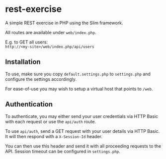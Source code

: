 rest-exercise
=============

A simple REST exercise in PHP using the Slim framework.

All routes are available under `web/index.php`.

E.g. to GET all users:  
`http://<my-site>/web/index.php/api/users`

## Installation ##
To use, make sure you copy `default.settings.php` to `settings.php` and configure the settings accordingly.

For ease-of-use you may wish to setup a virtual host that points to `/web`.

## Authentication ##

To authenticate, you may either send your user credentials via HTTP Basic with each request or use the `api/auth` route.

To use `api/auth`, send a GET request with your user details via HTTP Basic. It will then respond with a `X-Session-Id` header.

You can then use this header and send it with all proceeding requests to the API. Session timeout can be configured in `settings.php`.

